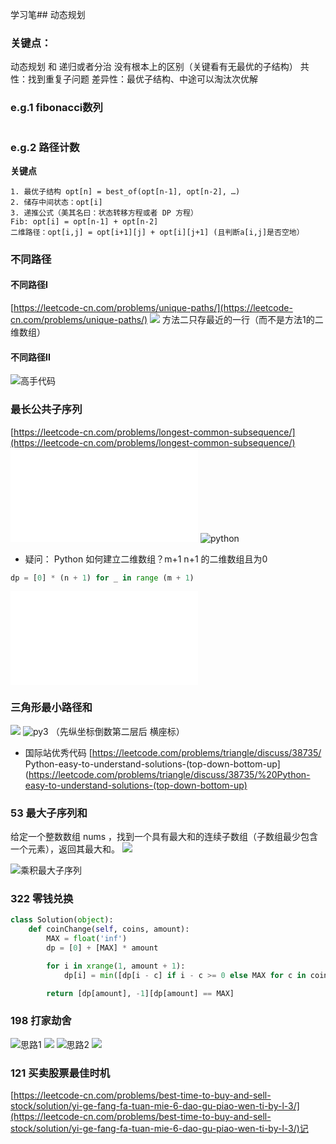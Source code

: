 学习笔## 动态规划
### 关键点：
动态规划 和 递归或者分治 没有根本上的区别（关键看有无最优的子结构）
共性：找到重复子问题
差异性：最优子结构、中途可以淘汰次优解
### e.g.1 fibonacci数列
```python

```
### e.g.2 路径计数
**关键点**
```
1. 最优子结构 opt[n] = best_of(opt[n-1], opt[n-2], …)
2. 储存中间状态：opt[i]
3. 递推公式（美其名曰：状态转移方程或者 DP 方程）
Fib: opt[i] = opt[n-1] + opt[n-2]
二维路径：opt[i,j] = opt[i+1][j] + opt[i][j+1] (且判断a[i,j]是否空地）
```
### 不同路径
#### 不同路径I
[https://leetcode-cn.com/problems/unique-paths/](https://leetcode-cn.com/problems/unique-paths/)
![](DraggedImage.png)
方法二只存最近的一行（而不是方法1的二维数组）
#### 不同路径II
![高手代码](DraggedImage-1.png)

### 最长公共子序列
[https://leetcode-cn.com/problems/longest-common-subsequence/](https://leetcode-cn.com/problems/longest-common-subsequence/)
![](12%20%E6%9E%81%E5%AE%A2%E5%A4%A7%E5%AD%A6-%E7%AE%97%E6%B3%95%E8%AE%AD%E7%BB%83%E8%90%A5-%E8%A6%83%E8%B6%85-%E7%AC%AC%E5%8D%81%E4%BA%8C%E8%AF%BE%EF%BC%88%E6%8B%96%E7%A7%BB%E9%A1%B9%E7%9B%AE%EF%BC%89.pdf)
![python](DraggedImage-2.png)
* 疑问：
Python 如何建立二维数组？m+1  n+1 的二维数组且为0 
```python
dp = [0] * (n + 1) for _ in range (m + 1)
```


![](12%20%E6%9E%81%E5%AE%A2%E5%A4%A7%E5%AD%A6-%E7%AE%97%E6%B3%95%E8%AE%AD%E7%BB%83%E8%90%A5-%E8%A6%83%E8%B6%85-%E7%AC%AC%E5%8D%81%E4%BA%8C%E8%AF%BE%EF%BC%88%E6%8B%96%E7%A7%BB%E9%A1%B9%E7%9B%AE%EF%BC%89-1.pdf)
### 三角形最小路径和
![](DraggedImage-3.png)
![py3](DraggedImage-4.png)
（先纵坐标倒数第二层后 横座标）
* 国际站优秀代码
[https://leetcode.com/problems/triangle/discuss/38735/ Python-easy-to-understand-solutions-(top-down-bottom-up](https://leetcode.com/problems/triangle/discuss/38735/%20Python-easy-to-understand-solutions-(top-down-bottom-up)
### 53 最大子序列和
给定一个整数数组 nums ，找到一个具有最大和的连续子数组（子数组最少包含一个元素），返回其最大和。
![](DraggedImage-5.png)

![乘积最大子序列](DraggedImage-6.png)
### 322 零钱兑换
```python
class Solution(object):
    def coinChange(self, coins, amount):
        MAX = float('inf')
        dp = [0] + [MAX] * amount

        for i in xrange(1, amount + 1):
            dp[i] = min([dp[i - c] if i - c >= 0 else MAX for c in coins]) + 1

        return [dp[amount], -1][dp[amount] == MAX]
```
### 198 打家劫舍
![思路1](DraggedImage-7.png)
![](DraggedImage-8.png) ![思路2](DraggedImage-9.png)
![](DraggedImage-10.png)
### 121 买卖股票最佳时机
[https://leetcode-cn.com/problems/best-time-to-buy-and-sell-stock/solution/yi-ge-fang-fa-tuan-mie-6-dao-gu-piao-wen-ti-by-l-3/](https://leetcode-cn.com/problems/best-time-to-buy-and-sell-stock/solution/yi-ge-fang-fa-tuan-mie-6-dao-gu-piao-wen-ti-by-l-3/)记